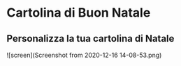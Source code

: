# Cartolina di Buon Natale
## Personalizza la tua cartolina di Natale 


![screen](Screenshot from 2020-12-16 14-08-53.png)
